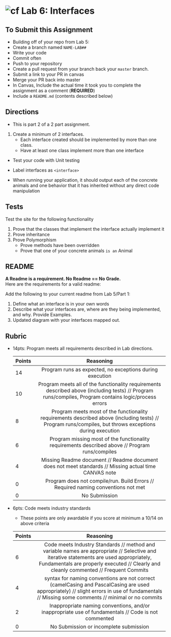 ![cf](http://i.imgur.com/7v5ASc8.png) Lab 6: Interfaces
=====================================

## To Submit this Assignment
- Building off of your repo from Lab 5:
- Create a branch named `NAME-LAB##`
- Write your code
- Commit often
- Push to your repository
- Create a pull request from your branch back your `master` branch.
- Submit a link to your PR in canvas
- Merge your PR back into master
- In Canvas, Include the actual time it took you to complete the assignment as a comment (**REQUIRED**)
- Include a `README.md` (contents described below)

## Directions
- This is part 2 of a 2 part assignment. 
1. Create a minimum of 2 interfaces.
	- Each interface created should be implemented by more than one class.
	- Have at least one class implement more than one interface
- Test your code with Unit testing
- Label interfaces as `<interface>`

- When running your application, it should output each of the concrete animals and one 
behavior that it has inherited without any direct code manipulation


## Tests
Test the site for the following functionality
1. Prove that the classes that implement the interface actually implement it
2. Prove inheritance
3. Prove Polymorphism
	- Prove methods have been overridden
	- Prove that one of your concrete animals `is an` Animal

## README

**A Readme is a requirement. No Readme == No Grade.** <br />
Here are the requirements for a valid readme: <br />

Add the following to your current readme from Lab 5/Part 1:
1. Define what an interface is in your own words
1. Describe what your interfaces are, where are they being implemented, and why. Provide Examples.
1. Updated diagram with your interfaces mapped out. 


## Rubric
- 14pts: Program meets all requirements described in Lab directions.

	Points  | Reasoning | 
	 ------------ | :-----------: | 
	14       | Program runs as expected, no exceptions during execution |
	10       | Program meets all of the  functionality requirements described above (including tests) // Program runs/compiles, Program contains logic/process errors|
	8       | Program meets most of the functionality requirements described above (including tests)  // Program runs/compiles, but throws exceptions during execution |
	6       | Program missing most of the functionality requirements described above // Program runs/compiles |
	4       | Missing Readme document // Readme document does not meet standards // Missing actual time CANVAS note |
	0       | Program does not compile/run. Build Errors // Required naming conventions not met |
	0       | No Submission |

- 6pts: Code meets industry standards
	- These points are only awardable if you score at minimum a 10/14 on above criteria

	Points  | Reasoning | 
	 ------------ | :-----------: | 
	6       | Code meets Industry Standards // method and variable names are appropriate // Selective and iterative statements are used appropriately, Fundamentals are properly executed // Clearly and cleanly commented // Frequent Commits |
	4       | syntax for naming conventions are not correct (camelCasing and PascalCasing are used appropriately) // slight errors in use of fundamentals // Missing some comments // minimal or no commits |
	2       | Inappropriate naming conventions, and/or inappropriate use of fundamentals // Code is not commented  |
	0       | No Submission or incomplete submission |


